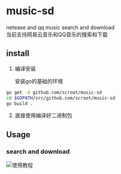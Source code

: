 # music-sd
netease and qq music search and download  
当前支持网易云音乐和QQ音乐的搜索和下载

## install
1. 编译安装

   安装go的基础的环境
```sh
go get -d github.com/scroot/music-sd
cd $GOPATH/src/github.com/scroot/music-sd
go build .
```
2. 直接使用编译好二进制包



## Usage

### search and download

![使用教程](https://ws1.sinaimg.cn/large/006tKfTcgy1g0fgh6nrdfg30gn0ctx6s.gif)
